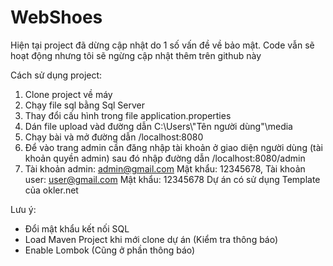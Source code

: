 # WebShoes
Hiện tại project đã dừng cập nhật do 1 số vấn đề về bảo mật. Code vẫn sẽ hoạt động nhưng tôi sẽ ngừng cập nhật thêm trên github này

Cách sử dụng project:
1. Clone project về máy
2. Chạy file sql bằng Sql Server
3. Thay đổi cấu hình trong file application.properties
4. Dán file upload vàd đường dẫn C:\Users\\"Tên người dùng"\media
5. Chạy bài và mở đường dẫn /localhost:8080
6. Để vào trang admin cần đăng nhập tài khoản ở giao diện người dùng (tài khoản quyền admin) sau đó nhập đường dẫn /localhost:8080/admin
7. Tài khoản admin: admin@gmail.com Mật khẩu: 12345678, Tài khoản user: user@gmail.com Mật khẩu: 12345678
Dự án có sử dụng Template của okler.net

Lưu ý:
- Đổi mật khẩu kết nối SQL
- Load Maven Project khi mới clone dự án (Kiểm tra thông báo)
- Enable Lombok (Cũng ở phần thông báo)
